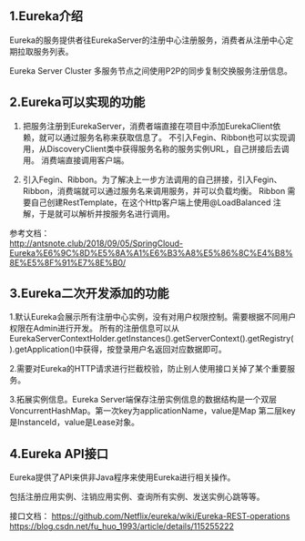 
## 1.Eureka介绍

Eureka的服务提供者往EurekaServer的注册中心注册服务，消费者从注册中心定期拉取服务列表。  

Eureka Server Cluster 多服务节点之间使用P2P的同步复制交换服务注册信息。


## 2.Eureka可以实现的功能
1. 把服务注册到EurekaServer，消费者端直接在项目中添加EurekaClient依赖，就可以通过服务名称来获取信息了。
  不引入Fegin、Ribbon也可以实现调用，从DiscoveryClient类中获得服务名称的服务实例URL，自己拼接后去调用。  消费端直接调用客户端。  
  
2. 引入Fegin、Ribbon。为了解决上一步方法调用的自己拼接，引入Fegin、Ribbon，消费端就可以通过服务名来调用服务，并可以负载均衡。
   Ribbon 需要自己创建RestTemplate，在这个Http客户端上使用@LoadBalanced 注解，于是就可以解析并按服务名进行调用。  

参考文档：  
http://antsnote.club/2018/09/05/SpringCloud-Eureka%E6%9C%8D%E5%8A%A1%E6%B3%A8%E5%86%8C%E4%B8%8E%E5%8F%91%E7%8E%B0/


## 3.Eureka二次开发添加的功能
1.默认Eureka会展示所有注册中心实例，没有对用户权限控制。需要根据不同用户权限在Admin进行开发。
所有的注册信息可以从 EurekaServerContextHolder.getInstances().getServerContext().getRegistry().getApplication()中获得，按登录用户名返回对应数据即可。

2.需要对Eureka的HTTP请求进行拦截校验，防止别人使用接口关掉了某个重要服务。

3.拓展实例信息。Eureka Server端保存注册实例信息的数据结构是一个双层VoncurrentHashMap。第一次key为applicationName，value是Map
    第二层key是InstanceId，value是Lease对象。

## 4.Eureka API接口
Eureka提供了API来供非Java程序来使用Eureka进行相关操作。

包括注册应用实例、注销应用实例、查询所有实例、发送实例心跳等等。

接口文档：
https://github.com/Netflix/eureka/wiki/Eureka-REST-operations
https://blog.csdn.net/fu_huo_1993/article/details/115255222




